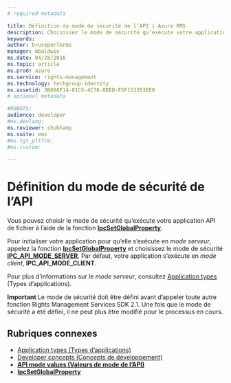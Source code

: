 ```yaml
---
# required metadata

title: Définition du mode de sécurité de l’API | Azure RMS
description: Choisissez le mode de sécurité qu’exécute votre application API de fichier.
keywords:
author: bruceperlerms
manager: mbaldwin
ms.date: 04/28/2016
ms.topic: article
ms.prod: azure
ms.service: rights-management
ms.technology: techgroup-identity
ms.assetid: 3B088F14-81C5-4C78-8DED-F5F153353EE0
# optional metadata

#ROBOTS:
audience: developer
#ms.devlang:
ms.reviewer: shubhamp
ms.suite: ems
#ms.tgt_pltfrm:
#ms.custom:

---
```


# Définition du mode de sécurité de l’API

Vous pouvez choisir le mode de sécurité qu’exécute votre application API de fichier à l’aide de la fonction [**IpcSetGlobalProperty**](/rights-management/sdk/2.1/api/win/functions#msipc_ipcsetglobalproperty).

Pour initialiser votre application pour qu’elle s’exécute en *mode serveur*, appelez la fonction [**IpcSetGlobalProperty**](/rights-management/sdk/2.1/api/win/functions#msipc_ipcsetglobalproperty) et choisissez le mode de sécurité [**IPC\_API\_MODE\_SERVER**](/rights-management/sdk/2.1/api/win/api%20mode%20values#msipc_api_mode_values_IPC_API_MODE_SERVER). Par défaut, votre application s’exécute en *mode client*, **IPC\_API\_MODE\_CLIENT**.

Pour plus d’informations sur le *mode serveur*, consultez [Application types](application-types.md) (Types d’applications).

**Important**  Le mode de sécurité doit être défini avant d’appeler toute autre fonction Rights Management Services SDK 2.1. Une fois que le mode de sécurité a été défini, il ne peut plus être modifié pour le processus en cours.

 

## Rubriques connexes

* [Application types (Types d’applications)](application-types.md)
* [Developer concepts (Concepts de développement)](ad-rms-concepts-nav.md)
* [**API mode values (Valeurs de mode de l’API)**](/rights-management/sdk/2.1/api/win/api%20mode%20values#msipc_api_mode_values_IPC_API_MODE_SERVER)
* [**IpcSetGlobalProperty**](/rights-management/sdk/2.1/api/win/functions#msipc_ipcsetglobalproperty)
 

 





<!--HONumber=Apr16_HO4-->


